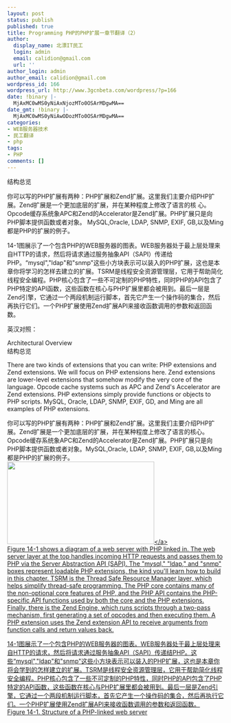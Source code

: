 ```yaml
---
layout: post
status: publish
published: true
title: Programming PHP的PHP扩展一章节翻译（2）
author:
  display_name: 北漂IT民工
  login: admin
  email: calidion@gmail.com
  url: ''
author_login: admin
author_email: calidion@gmail.com
wordpress_id: 166
wordpress_url: http://www.3gcnbeta.com/wordpress/?p=166
date: !binary |-
  MjAxMC0wMS0yNiAxNjozMTo0OSArMDgwMA==
date_gmt: !binary |-
  MjAxMC0wMS0yNiAwODozMTo0OSArMDgwMA==
categories:
- WEB服务器技术
- 民工翻译
- php
tags:
- PHP
comments: []
---
```

<p>结构总览</p>
<p>你可以写的PHP扩展有两种：PHP扩展和Zend扩展。这里我们主要介绍PHP扩展。Zend扩展是一个更加底层的扩展，并在某种程度上修改了语言的核 心。Opcode缓存系统象APC和Zend的Accelerator是Zend扩展。PHP扩展只是向PHP脚本提供函数或者对象。 MySQL,Oracle, LDAP, SNMP, EXIF, GB,以及Ming都是PHP的扩展的例子。</p>
<p>14-1图展示了一个包含PHP的WEB服务器的图表。WEB服务器处于最上层处理来自HTTP的请求，然后将请求通过服务抽象API（SAPI）传递给 PHP。&ldquo;mysql","ldap"和"snmp"这些小方块表示可以装入的PHP扩展，这也是本章你将学习的怎样去建立的扩展。TSRM是线程安全资源管理层，它用于帮助简化线程安全编程。PHP核心包含了一些不可定制的PHP特性，同时PHP的API包含了PHP特定的API函数，这些函数在核心与PHP扩展里都会被用到。最后一层是Zend引擎，它通过一个两段机制运行脚本，首先它产生一个操作码的集合，然后再执行它们。一个PHP扩展使用Zend扩展API来接收函数调用的参数和返回函数。</p>
<p>英汉对照：</p>
<p>Architectural Overview<br />
结构总览</p>
<p>There are two kinds of extensions that you can write: PHP extensions and Zend extensions. We will focus on PHP extensions here. Zend extensions are lower-level extensions that somehow modify the very core of the language. Opcode cache systems such as APC and Zend's Accelerator are Zend extensions. PHP extensions simply provide functions or objects to PHP scripts. MySQL, Oracle, LDAP, SNMP, EXIF, GD, and Ming are all examples of PHP extensions.</p>
<p>你可以写的PHP扩展有两种：PHP扩展和Zend扩展。这里我们主要介绍PHP扩展。Zend扩展是一个更加底层的扩展，并在某种程度上修改了语言的核心。Opcode缓存系统象APC和Zend的Accelerator是Zend扩展。PHP扩展只是向PHP脚本提供函数或者对象。MySQL,Oracle, LDAP, SNMP, EXIF, GB,以及Ming都是PHP的扩展的例子。<br />
<a href="http:&#47;&#47;www.3gcnbeta.com&#47;wordpress&#47;wp-content&#47;uploads&#47;2010&#47;01&#47;4229724475032747824.jpg"><img class="aligncenter size-full wp-image-167" title="4229724475032747824" src="http:&#47;&#47;www.3gcnbeta.com&#47;wordpress&#47;wp-content&#47;uploads&#47;2010&#47;01&#47;4229724475032747824.jpg" alt="" width="342" height="191" &#47;><&#47;a><br />
Figure 14-1 shows a diagram of a web server with PHP linked in. The web server layer at the top handles incoming HTTP requests and passes them to PHP via the Server Abstraction API (SAPI). The "mysql," "ldap," and "snmp" boxes represent loadable PHP extensions, the kind you'll learn how to build in this chapter. TSRM is the Thread Safe Resource Manager layer, which helps simplify thread-safe programming. The PHP core contains many of the non-optional core features of PHP, and the PHP API contains the PHP-specific API functions used by both the core and the PHP extensions. Finally, there is the Zend Engine, which runs scripts through a two-pass mechanism, first generating a set of opcodes and then executing them. A PHP extension uses the Zend extension API to receive arguments from function calls and return values back.</p>
<p>14-1图展示了一个包含PHP的WEB服务器的图表。WEB服务器处于最上层处理来自HTTP的请求，然后将请求通过服务抽象API（SAPI）传递结PHP。这些&ldquo;mysql","ldap"和"snmp"这些小方块表示可以装入的PHP扩展，这也是本章你将会学到的怎样建立的扩展。TSRM是线程安全资源管理层，它用于帮助简化线程安全编程。PHP核心包含了一些不可定制的PHP特性，同时PHP的API包含了PHP特定的API函数，这些函数在核心与PHP扩展里都会被用到。最后一层是Zend引擎，它通过一个两段机制运行脚本，首先它产生一个操作码的集合，然后再执行它们。一个PHP扩展使用Zend扩展API来接收函数调用的参数和返回函数。<br />
Figure 14-1. Structure of a PHP-linked web server</p>
